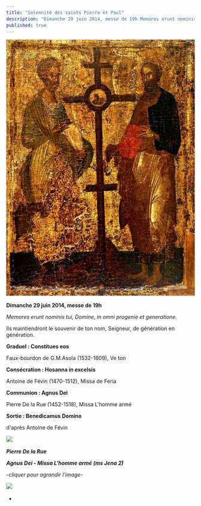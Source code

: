 ```yaml
---
title: "Solennité des saints Pierre et Paul"
description: "Dimanche 29 juin 2014, messe de 19h Memores erunt nominis tui, Domine, in omni progenie et generatione. Ils maintiendront le souvenir de ton nom, Seigneur, de génération en génération. Graduel : Constitues eos Faux-bourdon de G.M.Asola (1532-1609), Ve..."
published: true
---
```



![](/images/2014-06-26-petrus-et-paulus.jpg)

**Dimanche 29 juin 2014, messe de 19h**

*Memores erunt nominis tui, Domine, in omni progenie et generatione.*

Ils maintiendront le souvenir de ton nom, Seigneur, de génération en génération.

**Graduel : Constitues eos**

Faux-bourdon de G.M.Asola (1532-1609), Ve ton

**Consécration : Hosanna in excelsis**

Antoine de Févin (1470-1512), Missa de Feria

**Communion : Agnus Dei**

Pierre De la Rue (1452-1518), Missa L'homme armé

**Sortie : Benedicamus Domino**

d'après Antoine de Févin

![](/images/2014-06-26-agnus-l-homme-arme-de-la-rue-1.jpg)

***Pierre De la Rue***

***Agnus Dei - Missa L'homme armé (ms Jena 2)***

-*cliquer pour agrandir l'image-*

![](/images/2014-06-26-agnus-l-homme-arme-de-la-rue-2.jpg)

*